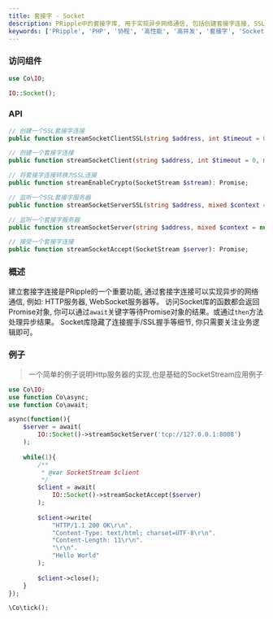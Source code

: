 ```yaml
---
title: 套接字 - Socket
description: PRipple中的套接字库, 用于实现异步网络通信, 包括创建套接字连接, SSL连接等。
keywords: ['PRipple', 'PHP', '协程', '高性能', '高并发', '套接字', 'Socket', 'SSL']
---
```


### 访问组件

```php
use Co\IO;

IO::Socket();
```

### API

```php
// 创建一个SSL套接字连接
public function streamSocketClientSSL(string $address, int $timeout = 0, mixed $context = null): Promise;

// 创建一个套接字连接
public function streamSocketClient(string $address, int $timeout = 0, mixed $context = null): Promise;

// 将套接字连接转换为SSL连接
public function streamEnableCrypto(SocketStream $stream): Promise;

// 监听一个SSL套接字服务器
public function streamSocketServerSSL(string $address, mixed $context = null): Promise;

// 监听一个套接字服务器
public function streamSocketServer(string $address, mixed $context = null): Promise;

// 接受一个套接字连接
public function streamSocketAccept(SocketStream $server): Promise;
```

### 概述

建立套接字连接是PRipple的一个重要功能, 通过套接字连接可以实现异步的网络通信, 例如: HTTP服务器, WebSocket服务器等。
访问Socket库的函数都会返回Promise对象, 你可以通过`await`关键字等待Promise对象的结果。或通过`then`方法处理异步结果。
Socket库隐藏了连接握手/SSL握手等细节, 你只需要关注业务逻辑即可。

### 例子

> 一个简单的例子说明Http服务器的实现,也是基础的SocketStream应用例子

```php
use Co\IO;
use function Co\async;
use function Co\await;

async(function(){
    $server = await(
        IO::Socket()->streamSocketServer('tcp://127.0.0.1:8008')
    );
    
    while(1){
        /**
         * @var SocketStream $client
         */
        $client = await(
            IO::Socket()->streamSocketAccept($server)
        );
        
        $client->write(
            "HTTP/1.1 200 OK\r\n".
            "Content-Type: text/html; charset=UTF-8\r\n".
            "Content-Length: 11\r\n".
            "\r\n".
            "Hello World"
        );
        
        $client->close();
    }
});

\Co\tick();
```

